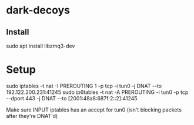 # dark-decoys

## Install
sudo apt install libzmq3-dev


# Setup
sudo iptables -t nat -I PREROUTING 1 -p tcp -i tun0 -j DNAT --to 192.122.200.231:41245
sudo ip6tables -t nat -A PREROUTING -i tun0 -p tcp --dport 443 -j DNAT --to [2001:48a8:687f:2::2]:41245

Make sure INPUT iptables has an accept for tun0 (isn't blocking packets after they're DNAT'd)
